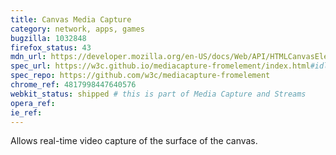 ```yaml
---
title: Canvas Media Capture
category: network, apps, games
bugzilla: 1032848
firefox_status: 43
mdn_url: https://developer.mozilla.org/en-US/docs/Web/API/HTMLCanvasElement/captureStream
spec_url: https://w3c.github.io/mediacapture-fromelement/index.html#idl-def-CanvasCaptureMediaStream
spec_repo: https://github.com/w3c/mediacapture-fromelement
chrome_ref: 4817998447640576
webkit_status: shipped # this is part of Media Capture and Streams
opera_ref:
ie_ref:
---
```


Allows real-time video capture of the surface of the canvas.
